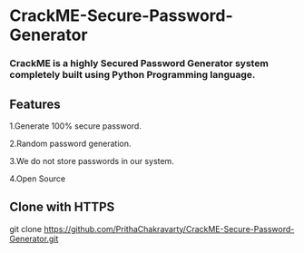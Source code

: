 # CrackME-Secure-Password-Generator
### CrackME is a highly Secured Password Generator system completely built using Python Programming language.

## Features
1.Generate 100% secure password.

2.Random password generation.

3.We do not store passwords in our system.

4.Open Source

## Clone with HTTPS
git clone https://github.com/PrithaChakravarty/CrackME-Secure-Password-Generator.git

